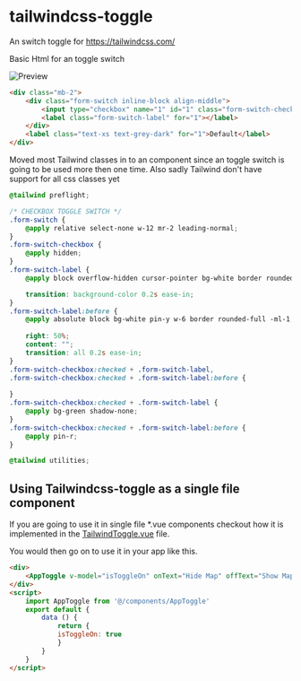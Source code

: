 # tailwindcss-toggle
An switch toggle for https://tailwindcss.com/

Basic Html for an toggle switch


![Preview](https://i.gyazo.com/73fc88fb978607444ce0f2579e1f05af.png)

```html
<div class="mb-2">                
    <div class="form-switch inline-block align-middle">
        <input type="checkbox" name="1" id="1" class="form-switch-checkbox" />
        <label class="form-switch-label" for="1"></label>
    </div>
    <label class="text-xs text-grey-dark" for="1">Default</label>
</div>
```


Moved most Tailwind classes in to an component since an toggle switch is going to be used more then one time.
Also sadly Tailwind don't have support for all css classes yet


```css
@tailwind preflight;

/* CHECKBOX TOGGLE SWITCH */
.form-switch {
    @apply relative select-none w-12 mr-2 leading-normal;
}
.form-switch-checkbox {
    @apply hidden;
}
.form-switch-label {
    @apply block overflow-hidden cursor-pointer bg-white border rounded-full h-6  shadow-inner;

    transition: background-color 0.2s ease-in;
}
.form-switch-label:before {
    @apply absolute block bg-white pin-y w-6 border rounded-full -ml-1;
    
    right: 50%;
    content: "";
    transition: all 0.2s ease-in;
}
.form-switch-checkbox:checked + .form-switch-label,
.form-switch-checkbox:checked + .form-switch-label:before {
 
}
.form-switch-checkbox:checked + .form-switch-label {
    @apply bg-green shadow-none;
}
.form-switch-checkbox:checked + .form-switch-label:before {
    @apply pin-r;
}

@tailwind utilities;

```

## Using Tailwindcss-toggle as a single file component

If you are going to use it in single file *.vue components checkout how it is implemented in the [TailwindToggle.vue](/TailwindToggle.vue) file.

You would then go on to use it in your app like this.

```html
<div>
    <AppToggle v-model="isToggleOn" onText="Hide Map" offText="Show Map"/>
</div>
<script>
    import AppToggle from '@/components/AppToggle'
    export default {
        data () {
            return {
            isToggleOn: true
            }
        }
    }
</script>
```
